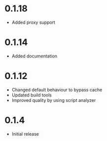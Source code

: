 # 0.1.18

- Added proxy support

# 0.1.14

- Added documentation

# 0.1.12

- Changed default behaviour to bypass cache
- Updated build tools
- Improved quality by using script analyzer

# 0.1.4

- Initial release
